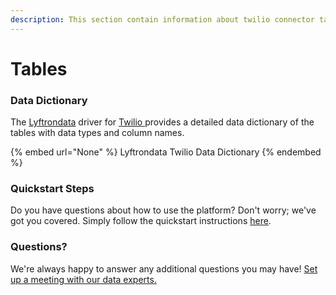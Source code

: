 ```yaml
---
description: This section contain information about twilio connector tables information
---
```


# Tables

### Data Dictionary

The [Lyftrondata](https://www.lyftrondata.com/) driver for [Twilio](None/)[ ](https://www.lyftrondata.com/integration/twilio/)provides a detailed data dictionary of the tables with data types and column names.

{% embed url="None" %}
Lyftrondata Twilio Data Dictionary
{% endembed %}

### Quickstart Steps

Do you have questions about how to use the platform? Don't worry; we've got you covered. Simply follow the quickstart instructions [here](../README.md).

### Questions? <a href="#questions" id="questions"></a>

We're always happy to answer any additional questions you may have! [Set up a meeting with our data experts.](https://www.lyftrondata.com/book-a-meeting/)

